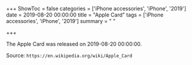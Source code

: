 +++
ShowToc = false
categories = ['iPhone accessories', 'iPhone', '2019']
date = 2019-08-20 00:00:00
title = "Apple Card"
tags = ['iPhone accessories', 'iPhone', '2019']
summary = " "

+++

The Apple Card was released on 2019-08-20 00:00:00.

Source: `https://en.wikipedia.org/wiki/Apple_Card`


